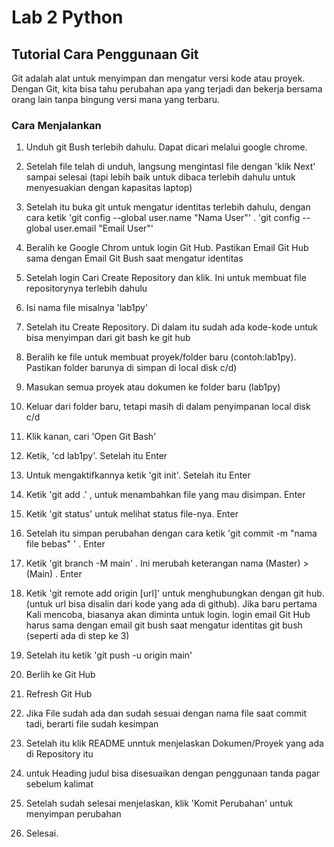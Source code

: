 # Lab 2 Python
## Tutorial Cara Penggunaan Git
Git adalah alat untuk menyimpan dan mengatur versi kode atau proyek.
Dengan Git, kita bisa tahu perubahan apa yang terjadi dan bekerja bersama orang lain tanpa bingung versi mana yang terbaru.

### Cara Menjalankan
1. Unduh git Bush terlebih dahulu. Dapat dicari melalui google chrome.
2. Setelah file telah di unduh, langsung mengintasl file dengan 'klik Next' sampai selesai
   (tapi lebih baik untuk dibaca terlebih dahulu untuk menyesuakian dengan kapasitas laptop)
3. Setelah itu buka git untuk mengatur identitas terlebih dahulu, dengan cara ketik 'git config --global user.name "Nama User"'  . 'git config --global  user.email "Email User"'

5. Beralih ke Google Chrom untuk login Git Hub. Pastikan Email Git Hub sama dengan Email Git Bush saat mengatur identitas
6. Setelah login Cari Create Repository dan klik. Ini untuk membuat file repositorynya terlebih dahulu
7. Isi nama file misalnya 'lab1py'
8. Setelah itu Create Repository. Di dalam itu sudah ada kode-kode untuk bisa menyimpan dari git bash ke git hub
  
10. Beralih ke file untuk membuat proyek/folder baru (contoh:lab1py). Pastikan folder barunya di simpan di local disk c/d)
11. Masukan semua proyek atau dokumen ke folder baru (lab1py)
12. Keluar dari folder baru, tetapi masih di dalam penyimpanan local disk c/d
13. Klik kanan, cari 'Open Git Bash'
14. Ketik, 'cd lab1py'. Setelah itu Enter
15. Untuk mengaktifkannya ketik 'git init'. Setelah itu Enter
16. Ketik 'git add .' , untuk menambahkan file yang mau disimpan. Enter
17. Ketik 'git status' untuk melihat status file-nya. Enter
18. Setelah itu simpan perubahan dengan cara ketik 'git commit -m "nama file bebas" ' . Enter
19. Ketik 'git branch -M main' . Ini merubah keterangan nama (Master) > (Main) . Enter
20. Ketik 'git remote add origin [url]' untuk menghubungkan dengan git hub. (untuk url bisa disalin dari kode yang ada di github).
    Jika baru pertama Kali mencoba, biasanya akan diminta untuk login. login email Git Hub harus sama dengan email git bush
    saat mengatur identitas git bush (seperti ada di step ke 3)
21. Setelah itu ketik 'git push -u origin main'

22. Berlih ke Git Hub
23. Refresh Git Hub
24. Jika File sudah ada dan sudah sesuai dengan nama file saat commit tadi, berarti file sudah kesimpan
25. Setelah itu klik README unntuk menjelaskan Dokumen/Proyek yang ada di Repository itu
26. untuk Heading judul bisa disesuaikan dengan penggunaan tanda pagar sebelum kalimat
27. Setelah sudah selesai menjelaskan, klik 'Komit Perubahan' untuk menyimpan perubahan
28. Selesai.
    
